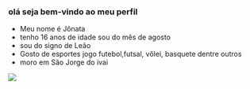 ### olá seja bem-vindo ao meu perfil 
- Meu nome é Jônata
- tenho 16 anos de idade sou do mês de agosto
- sou do signo de Leão 
- Gosto de esportes jogo futebol,futsal, vôlei, basquete dentre outros
- moro em São Jorge do ivai 
  
![](https://media.tenor.com/BYNx9UzdgXUAAAAd/overlord-iv-ainz-ooal-gown.gif)
